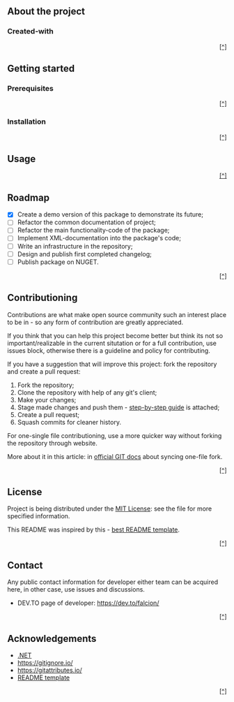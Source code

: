 About the project
-----------------

### Created-with

<p align="right"><a href="#readme-top" title="Back to the top of README">[^]</a></p>

Getting started
---------------

### Prerequisites

<p align="right"><a href="#readme-top" title="Back to the top of README">[^]</a></p>

### Installation

<p align="right"><a href="#readme-top" title="Back to the top of README">[^]</a></p>

Usage
-----

<p align="right"><a href="#readme-top" title="Back to the top of README">[^]</a></p>

<!-- Roadmap:
 Create, design and write any roadmap you want: you
 can even delete this paragraph if you don't like big
 planning ideas in your projects.
 -->

Roadmap
-------

- [x] Create a demo version of this package to demonstrate its future;
- [ ] Refactor the common documentation of project;
- [ ] Refactor the main functionality-code of the package;
- [ ] Implement XML-documentation into the package's code;
- [ ] Write an infrastructure in the repository;
- [ ] Design and publish first completed changelog;
- [ ] Publish package on NUGET.

<p align="right"><a href="#readme-top" title="Back to the top of README">[^]</a></p>

<!-- Contributioning idea:
 Contributors, contributing guidelines and other: here you can type random 
 contributors or simply write a contributing guideline/reference contributing 
 policy here.
 
 Github is an open source community, so I highly recommend you to setup this 
 block of your project.
 -->

Contributioning
---------------

Contributions are what make open source community such an interest place to be in - so any form of contribution are greatly appreciated.

If you think that you can help this project become better but think its not so important/realizable in the current situtation or for a full contribution, use issues block, otherwise there is a guideline and policy for contributing.

If you have a suggestion that will improve this project: fork the repository and create a pull request:

1. Fork the repository;
2. Clone the repository with help of any git's client;
3. Make your changes;
4. Stage made changes and push them - [step-by-step guide](https://dev.to/mrfrontend/git-101--step-2-add-stage-commit--push-3p3p) is attached;
5. Create a pull request;
6. Squash commits for cleaner history.

For one-single file contributioning, use a more quicker way without forking the repository through website.

More about it in this article: in [official GIT docs](https://docs.github.com/en/pull-requests/collaborating-with-pull-requests/working-with-forks/syncing-a-fork/) about syncing one-file fork.

<p align="right"><a href="#readme-top" title="Back to the top of README">[^]</a></p>

<!-- License:
 Paragraph about distribution policy in this repository and
 here, you can type any distinct references for any content.
 -->

License
-------

Project is being distributed under the [MIT License](https://choosealicense.com/licenses/mit/): see the file for more specified information.

This README was inspired by this - [best README template](https://github.com/othneildrew/Best-README-Template/).

<!-- Contact information:
 Ensure you typed atleast an abstract way to
 reach you for any interested person: in may be
 helpful for those, who are in need or in state
 of emergency.
 -->

<p align="right"><a href="#readme-top" title="Back to the top of README">[^]</a></p>


Contact
-------

Any public contact information for developer either team can be acquired here, in other case, use issues and discussions.

- DEV.TO page of developer: https://dev.to/falcion/

<p align="right"><a href="#readme-top" title="Back to the top of README">[^]</a></p>

<!-- Acknowledgements:
 Paragraph of this created for contributions and
 references to any useful web-resources which you
 could recommend in-case of project themed topic. 
 -->

Acknowledgements
----------------

- [.NET](https://dotnet.microsoft.com/en-us/)
- https://gitignore.io/
- https://gitattributes.io/
- [README template](https://github.com/othneildrew/Best-README-Template/)

<p align="right"><a href="#readme-top" title="Back to the top of README">[^]</a></p>